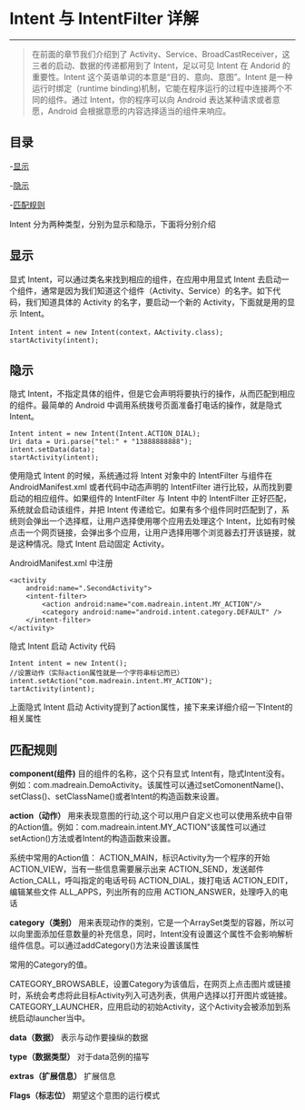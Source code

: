 # Intent 与 IntentFilter 详解

---

> 在前面的章节我们介绍到了 Activity、Service、BroadCastReceiver，这三者的启动、数据的传递都用到了 Intent，足以可见 Intent 在 Andorid 的重要性。Intent 这个英语单词的本意是“目的、意向、意图”。Intent 是一种运行时绑定（runtime binding)机制，它能在程序运行的过程中连接两个不同的组件。通过 Intent，你的程序可以向 Android 表达某种请求或者意愿，Android 会根据意愿的内容选择适当的组件来响应。

## 目录

-[显示](#显示)

-[隐示](#隐示)

-[匹配规则](#匹配规则)

Intent 分为两种类型，分别为显示和隐示，下面将分别介绍

## 显示

显式 Intent，可以通过类名来找到相应的组件，在应用中用显式 Intent 去启动一个组件，通常是因为我们知道这个组件（Activity、Service）的名字。如下代码，我们知道具体的 Activity 的名字，要启动一个新的 Activity，下面就是用的显示 Intent。

```
Intent intent = new Intent(context，AActivity.class);
startActivity(intent);
```

## 隐示

隐式 Intent，不指定具体的组件，但是它会声明将要执行的操作，从而匹配到相应的组件。最简单的 Android 中调用系统拨号页面准备打电话的操作，就是隐式 Intent。

```
Intent intent = new Intent(Intent.ACTION_DIAL);
Uri data = Uri.parse("tel:" + "13888888888");
intent.setData(data);
startActivity(intent);
```

使用隐式 Intent 的时候，系统通过将 Intent 对象中的 IntentFilter 与组件在 AndroidManifest.xml 或者代码中动态声明的 IntentFilter 进行比较，从而找到要启动的相应组件。如果组件的 IntentFilter 与 Intent 中的 IntentFilter 正好匹配，系统就会启动该组件，并把 Intent 传递给它。如果有多个组件同时匹配到了，系统则会弹出一个选择框，让用户选择使用哪个应用去处理这个 Intent，比如有时候点击一个网页链接，会弹出多个应用，让用户选择用哪个浏览器去打开该链接，就是这种情况。隐式 Intent 启动固定 Activity。

AndroidManifest.xml 中注册

```
<activity
    android:name=".SecondActivity">
    <intent-filter>
        <action android:name="com.madreain.intent.MY_ACTION"/>
        <category android:name="android.intent.category.DEFAULT" />
    </intent-filter>
</activity>
```

隐式 Intent 启动 Activity 代码

```
Intent intent = new Intent();
//设置动作（实际action属性就是一个字符串标记而已）
intent.setAction("com.madreain.intent.MY_ACTION");
tartActivity(intent);

```

上面隐式 Intent 启动 Activity提到了action属性，接下来来详细介绍一下Intent的相关属性

## 匹配规则

**component(组件)**
目的组件的名称，这个只有显式 Intent有，隐式Intent没有。例如：com.madreain.DemoActivity。该属性可以通过setComonentName()、setClass()、setClassName()或者Intent的构造函数来设置。

**action（动作）**
用来表现意图的行动,这个可以用户自定义也可以使用系统中自带的Action值。例如：com.madreain.intent.MY_ACTION"该属性可以通过setAction()方法或者Intent的构造函数来设置。

系统中常用的Action值：
ACTION_MAIN，标识Activity为一个程序的开始
ACTION_VIEW，当有一些信息需要展示出来
ACTION_SEND，发送邮件
Action_CALL，呼叫指定的电话号码
ACTION_DIAL，拨打电话
ACTION_EDIT，编辑某些文件
ALL_APPS，列出所有的应用
ACTION_ANSWER，处理呼入的电话

**category（类别）**
用来表现动作的类别，它是一个ArraySet类型的容器，所以可以向里面添加任意数量的补充信息，同时，Intent没有设置这个属性不会影响解析组件信息。可以通过addCategory()方法来设置该属性

常用的Category的值。

CATEGORY_BROWSABLE，设置Category为该值后，在网页上点击图片或链接时，系统会考虑将此目标Activity列入可选列表，供用户选择以打开图片或链接。
CATEGORY_LAUNCHER，应用启动的初始Activity，这个Activity会被添加到系统启动launcher当中。


**data（数据）**
表示与动作要操纵的数据

**type（数据类型）**
对于data范例的描写

**extras（扩展信息）**
扩展信息

**Flags（标志位）**
期望这个意图的运行模式


